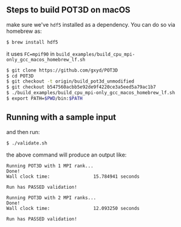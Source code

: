## Steps to build POT3D on macOS

make sure we've `hdf5` installed as a dependency. You can do so via homebrew as:
```bash
$ brew install hdf5
```

it uses `FC=mpif90` in `build_examples/build_cpu_mpi-only_gcc_macos_homebrew_lf.sh`

```bash
$ git clone https://github.com/gxyd/POT3D
$ cd POT3D
$ git checkout -t origin/build_pot3d_unmodified
$ git checkout b547560acbb5e92de9f4220ce3a5eed5a79ac1b7
$ ./build_examples/build_cpu_mpi-only_gcc_macos_homebrew_lf.sh
$ export PATH=$PWD/bin:$PATH
```

## Running with a sample input

and then run:
```bash
$ ./validate.sh
```

the above command will produce an output like:
```console
Running POT3D with 1 MPI rank...
Done!
Wall clock time:                15.784941 seconds
 
Run has PASSED validation!
 
Running POT3D with 2 MPI ranks...
Done!
Wall clock time:                12.093250 seconds
 
Run has PASSED validation!
```
